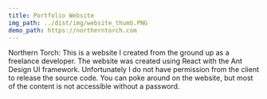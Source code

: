 ```yaml
---
title: Portfolio Website
img_path: ../dist/img/website_thumb.PNG
demo_path: https://northerntorch.com
---
```


Northern Torch: This is a website I created from the ground up as a freelance developer. The website was created using React with the Ant Design UI framework. Unfortunately I do not have permission from the client to release the source code. You can poke around on the website, but most of the content is not accessible without a password.
